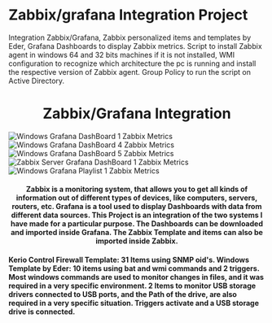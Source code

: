 # Zabbix/grafana Integration Project

Integration Zabbix/Grafana, Zabbix personalized items and templates by Eder, Grafana Dashboards to display Zabbix metrics.
Script to install Zabbix agent in windows 64 and 32 bits machines if it is not installed, WMI configuration to recognize which
architecture the pc is running and install the respective version of Zabbix agent. Group Policy to run the script on Active Directory.

<h1 align="center"> Zabbix/Grafana Integration </h1>


![Windows Grafana DashBoard 1 Zabbix Metrics](https://user-images.githubusercontent.com/99426154/202269884-eef2b072-3521-4548-b304-d4619afa04fe.png)
![Windows Grafana DashBoard 4 Zabbix Metrics](https://user-images.githubusercontent.com/99426154/202269892-2fa006e5-0a89-48b9-9b75-f7397a3231c5.png)
![Windows Grafana DashBoard 5 Zabbix Metrics](https://user-images.githubusercontent.com/99426154/202269894-9162dac6-2082-4793-9294-c291635b8c68.png)
![Zabbix Server Grafana DashBoard 1 Zabbix Metrics](https://user-images.githubusercontent.com/99426154/202269924-07fa9b99-eb39-472e-8e46-88f944a7666f.png)
![Windows Grafana Playlist 1 Zabbix Metrics](https://user-images.githubusercontent.com/99426154/202269960-7417a197-457b-4fad-a8f0-e653d45664ef.gif)


<h4 align="center">  Zabbix is a monitoring system, that allows you to get all kinds of information out of different types of devices, like computers, servers, routers, etc. Grafana is a tool used to display Dashboards with data from different data sources. This Project is an integration of the two systems I have made for a particular purpose. The Dashboards can be downloaded and imported inside Grafana. The Zabbix Template and items can also be imported inside Zabbix.</h4>

<h4 align="left"> Kerio Control Firewall Template: 31 Items using SNMP oid's.
  Windows Template by Eder: 10 items using bat and wmi commands and 2 triggers.
  Most windows commands are used to monitor changes in files, and it was required in a very specific environment. 2 Items to monitor USB storage drivers connected to USB ports, and the Path of the drive, are also required in a very specific situation. Triggers activate and a USB storage drive is connected. </h5>
